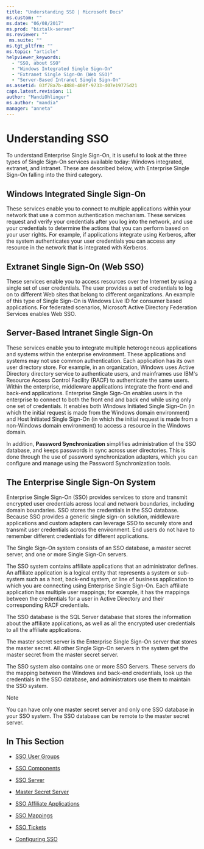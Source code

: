 ```yaml
---
title: "Understanding SSO | Microsoft Docs"
ms.custom: ""
ms.date: "06/08/2017"
ms.prod: "biztalk-server"
ms.reviewer: ""
 ms.suite: ""
ms.tgt_pltfrm: ""
ms.topic: "article"
helpviewer_keywords: 
  - "SSO, about SSO"
  - "Windows Integrated Single Sign-On"
  - "Extranet Single Sign-On (Web SSO)"
  - "Server-Based Intranet Single Sign-On"
ms.assetid: 03f78a7b-4880-408f-9733-d07e19775d21
caps.latest.revision: 11
author: "MandiOhlinger"
ms.author: "mandia"
manager: "anneta"
---
```

# Understanding SSO
To understand Enterprise Single Sign-On, it is useful to look at the three types of Single Sign-On services available today: Windows integrated, extranet, and intranet. These are described below, with Enterprise Single Sign-On falling into the third category.  
  
## Windows Integrated Single Sign-On  
 These services enable you to connect to multiple applications within your network that use a common authentication mechanism. These services request and verify your credentials after you log into the network, and use your credentials to determine the actions that you can perform based on your user rights. For example, if applications integrate using Kerberos, after the system authenticates your user credentials you can access any resource in the network that is integrated with Kerberos.  
  
## Extranet Single Sign-On (Web SSO)  
 These services enable you to access resources over the Internet by using a single set of user credentials. The user provides a set of credentials to log on to different Web sites that belong to different organizations. An example of this type of Single Sign-On is Windows Live ID for consumer based applications. For federated scenarios, Microsoft Active Directory Federation Services enables Web SSO.  
  
## Server-Based Intranet Single Sign-On  
 These services enable you to integrate multiple heterogeneous applications and systems within the enterprise environment. These applications and systems may not use common authentication. Each application has its own user directory store. For example, in an organization, Windows uses Active Directory directory service to authenticate users, and mainframes use IBM's Resource Access Control Facility (RACF) to authenticate the same users. Within the enterprise, middleware applications integrate the front-end and back-end applications. Enterprise Single Sign-On enables users in the enterprise to connect to both the front end and back end while using only one set of credentials. It enables both Windows Initiated Single Sign-On (in which the initial request is made from the Windows domain environment) and Host Initiated Single Sign-On (in which the initial request is made from a non-Windows domain environment) to access a resource in the Windows domain.  
  
 In addition, **Password Synchronization** simplifies administration of the SSO database, and keeps passwords in sync across user directories. This is done through the use of password synchronization adapters, which you can configure and manage using the Password Synchronization tools.  
  
## The Enterprise Single Sign-On System  
 Enterprise Single Sign-On (SSO) provides services to store and transmit encrypted user credentials across local and network boundaries, including domain boundaries. SSO stores the credentials in the SSO database. Because SSO provides a generic single sign-on solution, middleware applications and custom adapters can leverage SSO to securely store and transmit user credentials across the environment. End users do not have to remember different credentials for different applications.  
  
 The Single Sign-On system consists of an SSO database, a master secret server, and one or more Single Sign-On servers.  
  
 The SSO system contains affiliate applications that an administrator defines. An affiliate application is a logical entity that represents a system or sub-system such as a host, back-end system, or line of business application to which you are connecting using Enterprise Single Sign-On. Each affiliate application has multiple user mappings; for example, it has the mappings between the credentials for a user in Active Directory and their corresponding RACF credentials.  
  
 The SSO database is the SQL Server database that stores the information about the affiliate applications, as well as all the encrypted user credentials to all the affiliate applications.  
  
 The master secret server is the Enterprise Single Sign-On server that stores the master secret. All other Single Sign-On servers in the system get the master secret from the master secret server.  
  
 The SSO system also contains one or more SSO Servers. These servers do the mapping between the Windows and back-end credentials, look up the credentials in the SSO database, and administrators use them to maintain the SSO system.  
  
> [!NOTE]
>  You can have only one master secret server and only one SSO database in your SSO system. The SSO database can be remote to the master secret server.  
  
## In This Section  
  
-   [SSO User Groups](../core/sso-user-groups.md)  
  
-   [SSO Components](../core/sso-components.md)  
  
-   [SSO Server](../core/sso-server.md)  
  
-   [Master Secret Server](../core/master-secret-server.md)  
  
-   [SSO Affiliate Applications](../core/sso-affiliate-applications.md)  
  
-   [SSO Mappings](../core/sso-mappings.md)  
  
-   [SSO Tickets](../core/sso-tickets.md)  
  
-   [Configuring SSO](../core/configuring-sso.md)